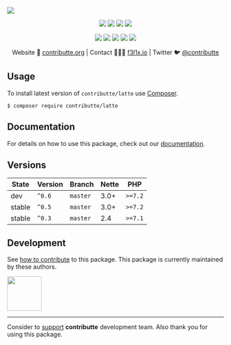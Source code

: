![](https://heatbadger.now.sh/github/readme/contributte/latte/)

<p align=center>
  <a href="https://github.com/contributte/latte/actions"><img src="https://badgen.net/github/checks/contributte/latte/master?cache=300"></a>
  <a href="https://coveralls.io/r/contributte/latte"><img src="https://badgen.net/coveralls/c/github/contributte/latte?cache=300"></a>
  <a href="https://packagist.org/packages/contributte/latte"><img src="https://badgen.net/packagist/dm/contributte/latte"></a>
  <a href="https://packagist.org/packages/contributte/latte"><img src="https://badgen.net/packagist/v/contributte/latte"></a>
</p>
<p align=center>
  <a href="https://packagist.org/packages/contributte/latte"><img src="https://badgen.net/packagist/php/contributte/latte"></a>
  <a href="https://github.com/contributte/latte"><img src="https://badgen.net/github/license/contributte/latte"></a>
  <a href="https://bit.ly/ctteg"><img src="https://badgen.net/badge/support/gitter/cyan"></a>
  <a href="https://bit.ly/cttfo"><img src="https://badgen.net/badge/support/forum/yellow"></a>
  <a href="https://contributte.org/partners.html"><img src="https://badgen.net/badge/sponsor/donations/F96854"></a>
</p>

<p align=center>
Website 🚀 <a href="https://contributte.org">contributte.org</a> | Contact 👨🏻‍💻 <a href="https://f3l1x.io">f3l1x.io</a> | Twitter 🐦 <a href="https://twitter.com/contributte">@contributte</a>
</p>

## Usage

To install latest version of `contributte/latte` use [Composer](https://getcomposer.org).

```
$ composer require contributte/latte
```

## Documentation

For details on how to use this package, check out our [documentation](.docs).

## Versions

| State       | Version | Branch   | Nette | PHP     |
|-------------|---------|----------|-------|---------|
| dev         | `^0.6`  | `master` | 3.0+  | `>=7.2` |
| stable      | `^0.5`  | `master` | 3.0+  | `>=7.2` |
| stable      | `^0.3`  | `master` | 2.4   | `>=7.1` |

## Development

See [how to contribute](https://contributte.org) to this package. This package is currently maintained by these authors.

<a href="https://github.com/f3l1x">
    <img width="80" height="80" src="https://avatars2.githubusercontent.com/u/538058?v=3&s=80">
</a>

-----

Consider to [support](https://contributte.org/partners) **contributte** development team.
Also thank you for using this package.
